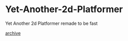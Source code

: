 # Yet-Another-2d-Platformer
Yet Another 2d Platformer remade to be fast

[archive](https://github.com/loglot/yet-another-2d-platformer-archive)
